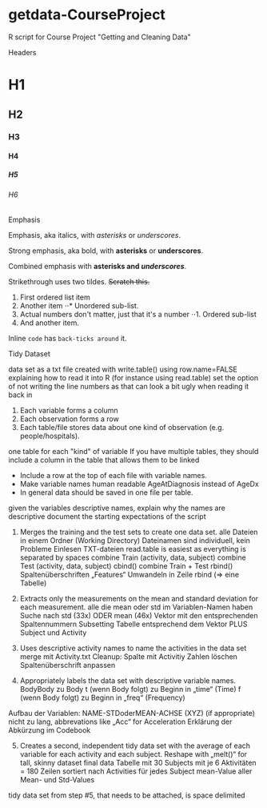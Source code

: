 getdata-CourseProject
=====================

 R script for Course Project "Getting and Cleaning Data"



Headers

# H1
## H2
### H3
#### H4
##### H5
###### H6


Emphasis

Emphasis, aka italics, with *asterisks* or _underscores_.

Strong emphasis, aka bold, with **asterisks** or __underscores__.

Combined emphasis with **asterisks and _underscores_**.

Strikethrough uses two tildes. ~~Scratch this.~~


1. First ordered list item
2. Another item
⋅⋅* Unordered sub-list. 
1. Actual numbers don't matter, just that it's a number
⋅⋅1. Ordered sub-list
4. And another item.
 
Inline `code` has `back-ticks around` it.






Tidy Dataset

data set as a txt file created with write.table() using row.name=FALSE
explaining how to read it into R (for instance using read.table)
set the option of not writing the line numbers as that can look a bit ugly when reading it back in
1. Each variable forms a column
2. Each observation forms a row
3. Each table/file stores data about one kind of observation (e.g. people/hospitals).

one table for each "kind" of variable
If you have multiple tables, they should include a column in the table that allows them to be linked

- Include a row at the top of each file with variable names.
- Make variable names human readable AgeAtDiagnosis instead of AgeDx
- In general data should be saved in one file per table.



given the variables descriptive names, explain why the names are descriptive
document the starting expectations of the script


1. Merges the training and the test sets to create one data set.
alle Dateien in einem Ordner (Working Directory)
Dateinamen sind individuell, kein Probleme
Einlesen TXT-dateien 
	read.table is easiest as everything is separated by spaces
combine Train  (activity, data, subject)
combine Test (activity, data, subject)
	cbind()
combine Train + Test
	rbind()
Spaltenüberschriften „Features“
	Umwandeln in Zeile
	rbind
(=> eine Tabelle)

2. Extracts only the measurements on the mean and standard deviation for each measurement. 
alle die mean oder std im Variablen-Namen haben
Suche nach std (33x) ODER mean (46x)
Vektor mit den entsprechenden Spaltennummern 
Subsetting Tabelle entsprechend dem Vektor  PLUS Subject und Activity

3. Uses descriptive activity names to name the activities in the data set
merge mit Activity.txt
Cleanup: Spalte mit Activitiy Zahlen löschen
Spaltenüberschrift anpassen

4. Appropriately labels the data set with descriptive variable names. 
BodyBody zu Body
t (wenn Body folgt) zu Beginn in „time“ (Time)
f (wenn Body folgt) zu Beginn in „freq“ (Frequency)

Aufbau der Variablen: NAME-STDoderMEAN-ACHSE (XYZ) (if appropriate)
nicht zu lang, abbrevations like „Acc“ for Acceleration
Erklärung der Abkürzung im Codebook 

5. Creates a second, independent tidy data set with the average of each variable for each activity and each subject. 
Reshape with „melt()“ for tall, skinny dataset
final data 
Tabelle mit 30 Subjects mit je 6 Aktivitäten = 180 Zeilen
sortiert nach Activities für jedes Subject mean-Value aller Mean- und Std-Values

tidy data set from step #5, that needs to be attached, is space delimited
